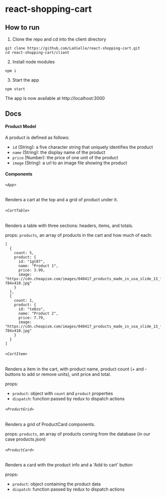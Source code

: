 # react-shopping-cart

## How to run

1. Clone the repo and cd into the client directory

```
git clone https://github.com/LaVielle/react-shopping-cart.git
cd react-shopping-cart/client
```

2. Install node modules
```
npm i
```

3. Start the app
```
npm start
```

The app is now available at http://localhost:3000

## Docs

#### Product Model

A product is defined as follows:

- `id` (String): a five character string that uniquely identifies the product
- `name` (String): the display name of the product
- `price` (Number): the price of one unit of the product
- `image` (String): a url to an image file showing the product

#### Components


###### `<App>`
Renders a cart at the top and a grid of product under it.


###### `<CartTable>`
Renders a table with three sections: headers, items, and totals.

props: `products`, an array of products in the cart and how much of each:
```
[
  {
    count: 5,
    product: {
      id: "1gt87",
      name: "Product 1",
      price: 3.99,
      image: "https://cdn.cheapism.com/images/040417_products_made_in_usa_slide_13_fs.max-784x410.jpg"
    }
  },
  {
    count: 1,
    product: {
      id: "to0zo",
      name: "Product 2",
      price: 7.79,
      image: "https://cdn.cheapism.com/images/040417_products_made_in_usa_slide_13_fs.max-784x410.jpg"
    }
  }
]
```


###### `<CartItem>`
Renders a item in the cart, with product name, product count (+ and - buttons to add or remove units), unit price and total.

props:
  - `product`: object with `count` and `product` properties
  - `dispatch`: function passed by redux to dispatch actions


###### `<ProductGrid>`
Renders a grid of ProductCard components.

props: `products`, an array of products coming from the database (in our case products.json)


###### `<ProductCard>`
Renders a card with the product info and a 'Add to cart' button

props:
  - `product`: object containing the product data
  - `dispatch`: function passed by redux to dispatch actions
